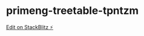 # primeng-treetable-tpntzm

[Edit on StackBlitz ⚡️](https://stackblitz.com/edit/primeng-treetable-tpntzm)